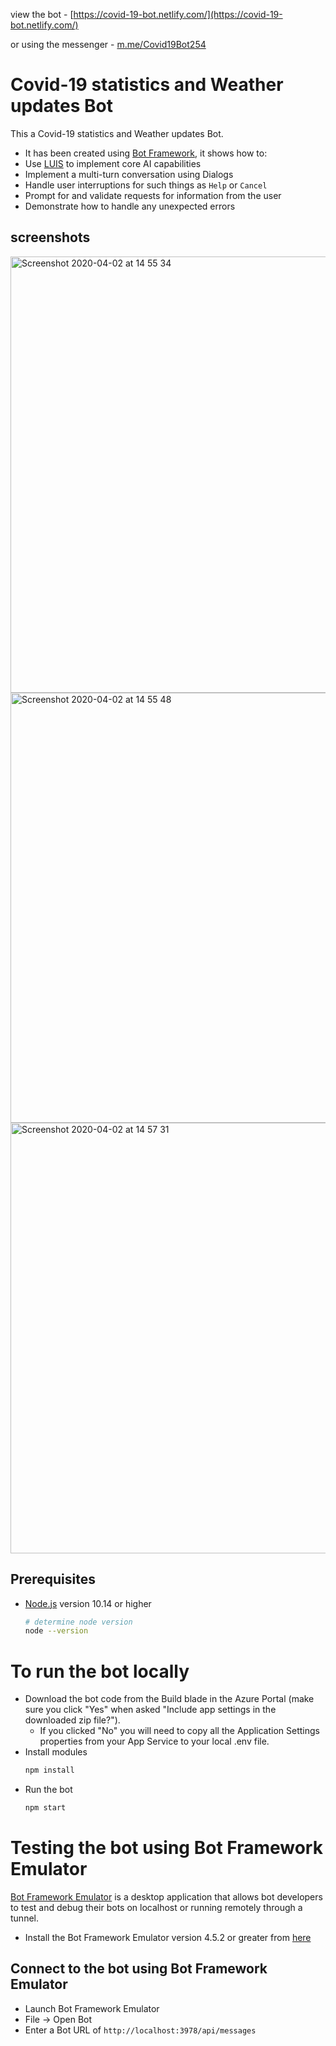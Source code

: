 
view the bot - [https://covid-19-bot.netlify.com/](https://covid-19-bot.netlify.com/)

or using the messenger - [m.me/Covid19Bot254](m.me/Covid19Bot254)

# Covid-19 statistics and Weather updates Bot
This a Covid-19 statistics and Weather updates Bot.

- It has been created using [Bot Framework](https://dev.botframework.com), it shows how to:
- Use [LUIS](https://www.luis.ai) to implement core AI capabilities
- Implement a multi-turn conversation using Dialogs
- Handle user interruptions for such things as `Help` or `Cancel`
- Prompt for and validate requests for information from the user
- Demonstrate how to handle any unexpected errors

## screenshots

<img width="698" alt="Screenshot 2020-04-02 at 14 55 34" src="https://user-images.githubusercontent.com/25657649/78246760-58444c00-74f2-11ea-8830-82219faabd62.png">

<img width="688" alt="Screenshot 2020-04-02 at 14 55 48" src="https://user-images.githubusercontent.com/25657649/78246782-61cdb400-74f2-11ea-928f-e114fe11f26f.png">

<img width="689" alt="Screenshot 2020-04-02 at 14 57 31" src="https://user-images.githubusercontent.com/25657649/78246820-6db97600-74f2-11ea-8e5e-c03dd0fc9357.png">

## Prerequisites
- [Node.js](https://nodejs.org) version 10.14 or higher
    ```bash
    # determine node version
    node --version
    ```
# To run the bot locally
- Download the bot code from the Build blade in the Azure Portal (make sure you click "Yes" when asked "Include app settings in the downloaded zip file?").
    - If you clicked "No" you will need to copy all the Application Settings properties from your App Service to your local .env file.
- Install modules
    ```bash
    npm install
    ```
- Run the bot
    ```bash
    npm start
    ```

# Testing the bot using Bot Framework Emulator
[Bot Framework Emulator](https://github.com/microsoft/botframework-emulator) is a desktop application that allows bot developers to test and debug their bots on localhost or running remotely through a tunnel.

- Install the Bot Framework Emulator version 4.5.2 or greater from [here](https://github.com/Microsoft/BotFramework-Emulator/releases)

## Connect to the bot using Bot Framework Emulator
- Launch Bot Framework Emulator
- File -> Open Bot
- Enter a Bot URL of `http://localhost:3978/api/messages`
